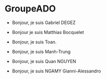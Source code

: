 # GroupeADO
- Bonjour, je suis Gabriel DEGEZ

- Bonjour je suis Matthias Bocquelet

- Bonjour, je suis Toan.

- Bonjour, je suis Manh-Trung 

- Bonjour, je suis Quan NGUYEN

- Bonjour, je suis NGAMY Gianni-Alessandro
